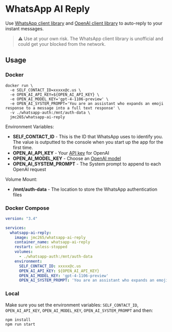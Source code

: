 # WhatsApp AI Reply

Use [WhatsApp client library](https://wwebjs.dev/) and [OpenAI client library](https://github.com/openai/openai-node) to auto-reply to your instant messages.

>⚠️ Use at your own risk. The WhatsApp client library is unofficial and could get your blocked from the network.

## Usage

### Docker

```shell
docker run \
  -e SELF_CONTACT_ID=xxxxx@c.us \
  -e OPEN_AI_API_KEY=${OPEN_AI_API_KEY} \
  -e OPEN_AI_MODEL_KEY='gpt-4-1106-preview' \
  -e OPEN_AI_SYSTEM_PROMPT='You are an assistant who expands an emoji response to a message into a full text response' \
  -v ./whatsapp-auth:/mnt/auth-data \
  jmc265/whatsapp-ai-reply
```

Environment Variables:
- **SELF_CONTACT_ID** - This is the ID that WhatsApp uses to identify you. The value is outputted to the console when you start up the app for the first time.
- **OPEN_AI_API_KEY** - Your [API key](https://platform.openai.com/api-keys) for OpenAI 
- **OPEN_AI_MODEL_KEY** - Choose an [OpenAI model](https://platform.openai.com/docs/models)
- **OPEN_AI_SYSTEM_PROMPT** - The System prompt to append to each OpenAI request

Volume Mount:
- **/mnt/auth-data** - The location to store the WhatsApp authentication files

### Docker Compose

```yaml
version: "3.4"

services:
  whatsapp-ai-reply:
    image: jmc265/whatsapp-ai-reply
    container_name: whatsapp-ai-reply
    restart: unless-stopped
    volumes:
      - ./whatsapp-auth:/mnt/auth-data
    environment:
      SELF_CONTACT_ID: xxxxx@c.us
      OPEN_AI_API_KEY: ${OPEN_AI_API_KEY}
      OPEN_AI_MODEL_KEY: 'gpt-4-1106-preview'
      OPEN_AI_SYSTEM_PROMPT: 'You are an assistant who expands an emoji response to a message into a full text response'
```

### Local

Make sure you set the environment variables: `SELF_CONTACT_ID`, `OPEN_AI_API_KEY`, `OPEN_AI_MODEL_KEY`, `OPEN_AI_SYSTEM_PROMPT` and then:

```shell
npm install
npm run start
```